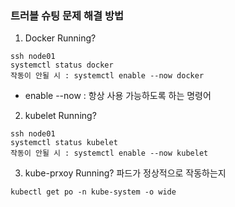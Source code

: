 ### 트러블 슈팅 문제 해결 방법

1. Docker Running?

```
ssh node01
systemctl status docker
작동이 안될 시 : systemctl enable --now docker
```

* enable --now : 항상 사용 가능하도록 하는 명령어


2. kubelet Running?

```
ssh node01
systemctl status kubelet
작동이 안될 시 : systemctl enable --now kubelet
```

3. kube-prxoy Running?
파드가 정상적으로 작동하는지 
```
kubectl get po -n kube-system -o wide
```
